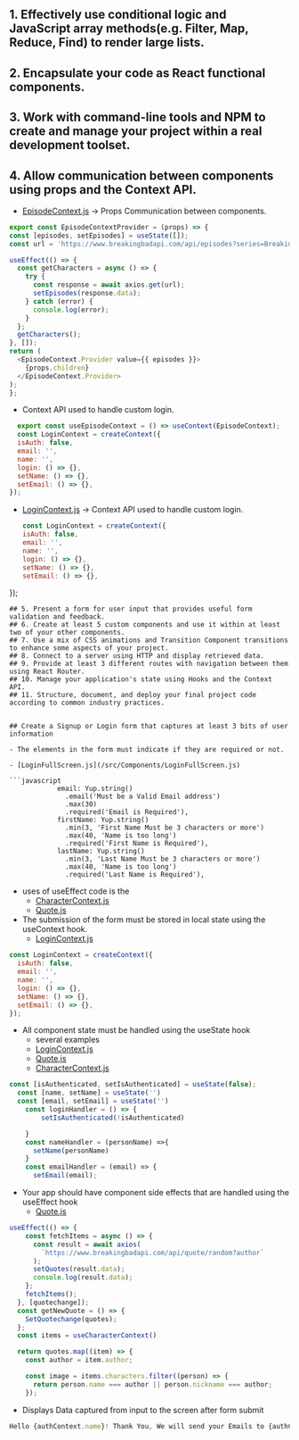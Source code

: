 ## 1. Effectively use conditional logic and JavaScript array methods(e.g. Filter, Map, Reduce, Find) to render large lists.
## 2. Encapsulate your code as React functional components.
## 3. Work with command-line tools and NPM to create and manage your project within a real development toolset.
## 4. Allow communication between components using props and the Context API.
  - [EpisodeContext.js](/src/Components/EpisodeContext.js) -> Props Communication between components.

  ``` javascript
  export const EpisodeContextProvider = (props) => {
  const [episodes, setEpisodes] = useState([]);
  const url = 'https://www.breakingbadapi.com/api/episodes?series=Breaking+Bad';

  useEffect(() => {
    const getCharacters = async () => {
      try {
        const response = await axios.get(url);
        setEpisodes(response.data);
      } catch (error) {
        console.log(error);
      }
    };
    getCharacters();
  }, []);
  return (
    <EpisodeContext.Provider value={{ episodes }}>
      {props.children}
    </EpisodeContext.Provider>
  );
};
```

  - Context API used to handle custom login.

  ``` javascript
    export const useEpisodeContext = () => useContext(EpisodeContext);
    const LoginContext = createContext({
    isAuth: false,
    email: '',
    name: '',
    login: () => {},
    setName: () => {},
    setEmail: () => {},
  });
  ```
  - [LoginContext.js](/src/Components/LonginContext.js) -> Context API used to handle custom login.
    ```javascript
    const LoginContext = createContext({
    isAuth: false,
    email: '',
    name: '',
    login: () => {},
    setName: () => {},
    setEmail: () => {},
  });
  ```
## 5. Present a form for user input that provides useful form validation and feedback.
## 6. Create at least 5 custom components and use it within at least two of your other components.
## 7. Use a mix of CSS animations and Transition Component transitions to enhance some aspects of your project.
## 8. Connect to a server using HTTP and display retrieved data.
## 9. Provide at least 3 different routes with navigation between them using React Router.
## 10. Manage your application's state using Hooks and the Context API.
## 11. Structure, document, and deploy your final project code according to common industry practices.


## Create a Signup or Login form that captures at least 3 bits of user information

- The elements in the form must indicate if they are required or not.

  - [LoginFullScreen.js](/src/Components/LoginFullScreen.js)

  ```javascript
              email: Yup.string()
                .email('Must be a Valid Email address')
                .max(30)
                .required('Email is Required'),
              firstName: Yup.string()
                .min(3, 'First Name Must be 3 characters or more')
                .max(40, 'Name is too long')
                .required('First Name is Required'),
              lastName: Yup.string()
                .min(3, 'Last Name Must be 3 characters or more')
                .max(40, 'Name is too long')
                .required('Last Name is Required'),
  ```

- uses of useEffect code is the
  - [CharacterContext.js](/src/contexts/CharacterContext.js)
  - [Quote.js](/src/Components/Quote.js)
- The submission of the form must be stored in local state using the useContext hook.
  - [LoginContext.js](/src/contexts/LoginContext.js)

```javascript
const LoginContext = createContext({
  isAuth: false,
  email: '',
  name: '',
  login: () => {},
  setName: () => {},
  setEmail: () => {},
});
```
- All component state must be handled using the useState hook
  - several examples
  - [LoginContext.js](/src/contexts/LoginContext.js)
  - [Quote.js](/src/Components/Quote.js)
  - [CharacterContext.js](/src/contexts/CharacterContext.js)

```javascript
const [isAuthenticated, setIsAuthenticated] = useState(false);
  const [name, setName] = useState('')
  const [email, setEmail] = useState('')
    const loginHandler = () => {
        setIsAuthenticated(!isAuthenticated)

    }
    const nameHandler = (personName) =>{
      setName(personName)
    }
    const emailHandler = (email) => {
      setEmail(email);
```
- Your app should have component side effects that are handled using the useEffect hook
  - [Quote.js](/src/Components/Quote.js)

```javascript
useEffect(() => {
    const fetchItems = async () => {
      const result = await axios(
        `https://www.breakingbadapi.com/api/quote/random?author`
      );
      setQuotes(result.data);
      console.log(result.data);
    };
    fetchItems();
  }, [quotechange]);
  const getNewQuote = () => {
    SetQuotechange(quotes);
  };
  const items = useCharacterContext()

  return quotes.map((item) => {
    const author = item.author;

    const image = items.characters.filter((person) => {
      return person.name === author || person.nickname === author;
    });
```
- Displays Data captured from input to the screen after form submit
```javascript
Hello {authContext.name}! Thank You, We will send your Emails to {authContext.email}.
```
